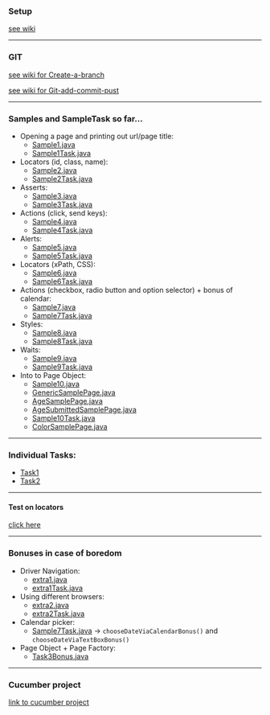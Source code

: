 ### Setup 
[see wiki](https://github.com/AccTABootcamp/selenium_java_basic/wiki/Project-Setup)

---
### GIT
[see wiki for Create-a-branch](https://github.com/AccTABootcamp/selenium_java_basic/wiki/Create-new-branch)

[see wiki for Git-add-commit-pust](https://github.com/AccTABootcamp/selenium_java_basic/wiki/Commiting-code-and-pushing-to-remote)

---
### Samples and SampleTask so far...
* Opening a page and printing out url/page title:
    * [Sample1.java](../master/src/selenium/sample/Sample1.java)
    * [Sample1Task.java](../master/src/selenium/sample/Sample1Task.java)
* Locators (id, class, name):
    * [Sample2.java](../master/src/selenium/sample/Sample2.java)
    * [Sample2Task.java](../master/src/selenium/sample/Sample2Task.java)
* Asserts:
    * [Sample3.java](../master/src/selenium/sample/Sample3.java)
    * [Sample3Task.java](../master/src/selenium/sample/Sample3Task.java)
* Actions (click, send keys):
    * [Sample4.java](../master/src/selenium/sample/Sample4.java)
    * [Sample4Task.java](../master/src/selenium/sample/Sample4Task.java)
* Alerts:
    * [Sample5.java](../master/src/selenium/sample/Sample5.java)
    * [Sample5Task.java](../master/src/selenium/sample/Sample5Task.java)
* Locators (xPath, CSS):
    * [Sample6.java](../master/src/selenium/sample/Sample6.java)
    * [Sample6Task.java](../master/src/selenium/sample/Sample6Task.java)
* Actions (checkbox, radio button and option selector) + bonus of calendar:
    * [Sample7.java](../master/src/selenium/sample/Sample7.java)
    * [Sample7Task.java](../master/src/selenium/sample/Sample7Task.java)
* Styles:
    * [Sample8.java](../master/src/selenium/sample/Sample8.java)
    * [Sample8Task.java](../master/src/selenium/sample/Sample8Task.java)
* Waits:
    * [Sample9.java](../master/src/selenium/sample/Sample9.java)
    * [Sample9Task.java](../master/src/selenium/sample/Sample9Task.java)
* Into to Page Object:
    * [Sample10.java](../master/src/selenium/sample/Sample10.java)
    * [GenericSamplePage.java](../master/src/selenium/pages/GenericSamplePage.java)
    * [AgeSamplePage.java](../master/src/selenium/pages/AgeSamplePage.java)
    * [AgeSubmittedSamplePage.java](../master/src/selenium/pages/AgeSubmittedSamplePage.java)
    * [Sample10Task.java](../master/src/selenium/sample/Sample10Task.java)
    * [ColorSamplePage.java](../master/src/selenium/pages/ColorSamplePage.java)

 
---
### Individual Tasks:
 * [Task1](../master/src/selenium/tasks/Task1.java)
 * [Task2](../master/src/selenium/tasks/Task2.java)
---
#### Test on locators
[click here](https://docs.google.com/forms/d/e/1FAIpQLSfVURa4wYHQrKUzXNwg5JeduAfpBuGQkpmMuHIF6Wfd9ivWEQ/viewform?usp=sf_link)

---
 ### Bonuses in case of boredom
 * Driver Navigation:
     * [extra1.java](../master/src/selenium/sample/extra/extra1.java)
     * [extra1Task.java](../master/src/selenium/sample/extra/extra1Task.java)
 * Using different browsers:
     * [extra2.java](../master/src/selenium/sample/extra2.java)
     * [extra2Task.java](../master/src/selenium/sample/extra2Task.java)
  * Calendar picker:   
     * [Sample7Task.java](../master/src/selenium/sample/Sample7Task.java) -> `chooseDateViaCalendarBonus()` and `chooseDateViaTextBoxBonus()`
  * Page Object + Page Factory:
     * [Task3Bonus.java](../master/src/selenium/tasks/Task3Bonus.java)
---
### Cucumber project
[link to cucumber project](https://github.com/AccTABootcamp/cucumber_java_basic)

